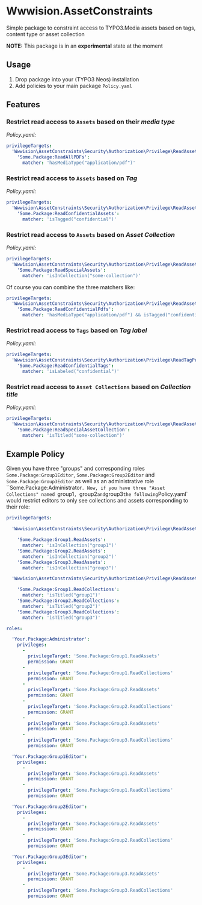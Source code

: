 # Wwwision.AssetConstraints
Simple package to constraint access to TYPO3.Media assets based on tags, content type or asset collection

**NOTE:** This package is in an **experimental** state at the moment

## Usage

1. Drop package into your (TYPO3 Neos) installation
2. Add policies to your main package `Policy.yaml`

## Features

### Restrict read access to `Assets` based on their *media type*
*Policy.yaml:*
```yaml
privilegeTargets:
  'Wwwision\AssetConstraints\Security\Authorization\Privilege\ReadAssetPrivilege':
    'Some.Package:ReadAllPDFs':
      matcher: 'hasMediaType("application/pdf")'
```

### Restrict read access to `Assets` based on *Tag*
*Policy.yaml:*
```yaml
privilegeTargets:
  'Wwwision\AssetConstraints\Security\Authorization\Privilege\ReadAssetPrivilege':
    'Some.Package:ReadConfidentialAssets':
      matcher: 'isTagged("confidential")'
```

### Restrict read access to `Assets` based on *Asset Collection*
*Policy.yaml:*
```yaml
privilegeTargets:
  'Wwwision\AssetConstraints\Security\Authorization\Privilege\ReadAssetPrivilege':
    'Some.Package:ReadSpecialAssets':
      matcher: 'isInCollection("some-collection")'
```

Of course you can combine the three matchers like:
```yaml
privilegeTargets:
  'Wwwision\AssetConstraints\Security\Authorization\Privilege\ReadAssetPrivilege':
    'Some.Package:ReadConfidentialPdfs':
      matcher: 'hasMediaType("application/pdf") && isTagged("confidential")'
```

### Restrict read access to `Tags` based on *Tag label*
*Policy.yaml:*
```yaml
privilegeTargets:
  'Wwwision\AssetConstraints\Security\Authorization\Privilege\ReadTagPrivilege':
    'Some.Package:ReadConfidentialTags':
      matcher: 'isLabeled("confidential")'
```

### Restrict read access to `Asset Collections` based on *Collection title*
*Policy.yaml:*
```yaml
privilegeTargets:
  'Wwwision\AssetConstraints\Security\Authorization\Privilege\ReadAssetCollectionPrivilege':
    'Some.Package:ReadSpecialAssetCollection':
      matcher: 'isTitled("some-collection")'
```

## Example Policy

Given you have three "groups" and corresponding roles `Some.Package:Group1Editor`, `Some.Package:Group2Editor` and `Some.Package:Group3Editor` as well as an administrative role ``Some.Package:Administrator`.
Now, if you have three "Asset Collections" named `group1`, `group2` and `group3` the following `Policy.yaml` would restrict editors to only see collections and assets corresponding to their role:

```yaml
privilegeTargets:

  'Wwwision\AssetConstraints\Security\Authorization\Privilege\ReadAssetPrivilege':

    'Some.Package:Group1.ReadAssets':
      matcher: 'isInCollection("group1")'
    'Some.Package:Group2.ReadAssets':
      matcher: 'isInCollection("group2")'
    'Some.Package:Group3.ReadAssets':
      matcher: 'isInCollection("group3")'

  'Wwwision\AssetConstraints\Security\Authorization\Privilege\ReadAssetCollectionPrivilege':

    'Some.Package:Group1.ReadCollections':
      matcher: 'isTitled("group1")'
    'Some.Package:Group2.ReadCollections':
      matcher: 'isTitled("group2")'
    'Some.Package:Group3.ReadCollections':
      matcher: 'isTitled("group3")'

roles:

  'Your.Package:Administrator':
    privileges:
      -
        privilegeTarget: 'Some.Package:Group1.ReadAssets'
        permission: GRANT
      -
        privilegeTarget: 'Some.Package:Group1.ReadCollections'
        permission: GRANT
      -
        privilegeTarget: 'Some.Package:Group2.ReadAssets'
        permission: GRANT
      -
        privilegeTarget: 'Some.Package:Group2.ReadCollections'
        permission: GRANT
      -
        privilegeTarget: 'Some.Package:Group3.ReadAssets'
        permission: GRANT
      -
        privilegeTarget: 'Some.Package:Group3.ReadCollections'
        permission: GRANT

  'Your.Package:Group1Editor':
    privileges:
      -
        privilegeTarget: 'Some.Package:Group1.ReadAssets'
        permission: GRANT
      -
        privilegeTarget: 'Some.Package:Group1.ReadCollections'
        permission: GRANT

  'Your.Package:Group2Editor':
    privileges:
      -
        privilegeTarget: 'Some.Package:Group2.ReadAssets'
        permission: GRANT
      -
        privilegeTarget: 'Some.Package:Group2.ReadCollections'
        permission: GRANT

  'Your.Package:Group3Editor':
    privileges:
      -
        privilegeTarget: 'Some.Package:Group3.ReadAssets'
        permission: GRANT
      -
        privilegeTarget: 'Some.Package:Group3.ReadCollections'
        permission: GRANT
```
